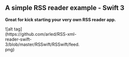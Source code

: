 <h2> A simple RSS reader example - Swift 3 </h2>

<strong>Great for kick starting your very own RSS reader app.</strong>
<div style="width: 50%">
![alt tag](https://github.com/arled/RSS-xml-reader-swift-3/blob/master/RSSwift/RSSwift/feed.png)
</div>
